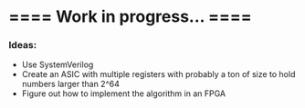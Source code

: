 # ==== Work in progress... ====

### Ideas:
- Use SystemVerilog
- Create an ASIC with multiple registers with probably a ton of size to hold numbers larger than 2^64
- Figure out how to implement the algorithm in an FPGA
